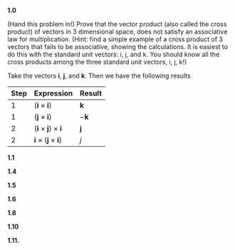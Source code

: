 **1.0**

(Hand this problem in!) Prove that the vector product (also called the cross product) of vectors in 3 dimensional space, does not satisfy an associative law for multiplication. (Hint: find a simple example of a cross product of 3 vectors that fails to be associative, showing the calculations. It is easiest to do this with the standard unit vectors: i, j, and k. You should know all the cross products among the three standard unit vectors, i, j, k!)

Take the vectors $\textbf{i}$, $\textbf{j}$, and $\textbf{k}$. Then we have the following results

| Step | Expression                                     | Result        |
| ---- | ---------------------------------------------- | ------------- |
| 1    | $(\textbf{i}\times\textbf{i})$                 | $\textbf{k}$  |
| 1    | $(\textbf{j}\times\textbf{i})$                 | $-\textbf{k}$ |
| 2    | $(\textbf{i}\times\textbf{j})\times\textbf{i}$ | $\textbf{j}$  |
| 2    | $\textbf{i}\times(\textbf{j}\times\textbf{i})$ | $j$           |

**1.1**



**1.4**



**1.5**



**1.6**



**1.8**



**1.10**



**1.11.**

